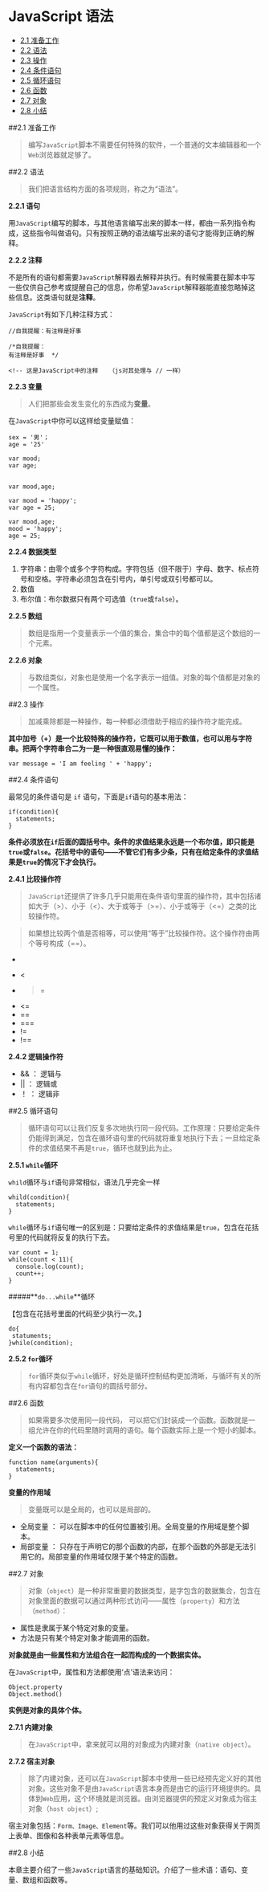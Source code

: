 # JavaScript 语法

- <a href="#no1">2.1 准备工作</a>
- <a href="#no2">2.2 语法</a>
- <a href="#no3">2.3 操作</a>
- <a href="#no4">2.4 条件语句</a>
- <a href="#no5">2.5 循环语句</a>
- <a href="#no6">2.6 函数</a>
- <a href="#no7">2.7 对象</a>
- <a href="#no8">2.8 小结</a>

##<a name="no1">2.1 准备工作</a>

> 编写`JavaScript`脚本不需要任何特殊的软件，一个普通的文本编辑器和一个`Web`浏览器就足够了。

##<a name="no2">2.2 语法</a>

> 我们把语言结构方面的各项规则，称之为“语法”。

**2.2.1 语句**

用`JavaScript`编写的脚本，与其他语言编写出来的脚本一样，都由一系列指令构成，这些指令叫做语句。只有按照正确的语法编写出来的语句才能得到正确的解释。

**2.2.2 注释**

不是所有的语句都需要`JavaScript`解释器去解释并执行。有时候需要在脚本中写一些仅供自己参考或提醒自己的信息，你希望`JavaScript`解释器能直接忽略掉这些信息。这类语句就是**注释**。

`JavaScript`有如下几种注释方式：

	//自我提醒：有注释是好事

	/*自我提醒：
	有注释是好事	*/

	<!-- 这是JavaScript中的注释   （js对其处理与 // 一样）

**2.2.3 变量**

> 人们把那些会发生变化的东西成为**变量**。

在`JavaScript`中你可以这样给变量赋值：
	
	sex = '男'；
	age = '25'

	var mood;
	var age;
	
	
	var mood,age;
	
	var mood = 'happy';
	var age = 25;
	
	var mood,age;
	mood = 'happy';
	age = 25;

**2.2.4 数据类型**

1. 字符串：由零个或多个字符构成。字符包括（但不限于）字母、数字、标点符号和空格。字符串必须包含在引号内，单引号或双引号都可以。
2. 数值
3. 布尔值：布尔数据只有两个可选值（`true`或`false`）。

**2.2.5 数组**

> 数组是指用一个变量表示一个值的集合，集合中的每个值都是这个数组的一个元素。

**2.2.6 对象**

> 与数组类似，对象也是使用一个名字表示一组值。对象的每个值都是对象的一个属性。

##<a name="no3">2.3 操作</a>

> 加减乘除都是一种操作，每一种都必须借助于相应的操作符才能完成。

**其中加号（+）是一个比较特殊的操作符，它既可以用于数值，也可以用与字符串。把两个字符串合二为一是一种很直观易懂的操作：**

	var message = 'I am feeling ' + 'happy';

##<a name="no4">2.4 条件语句</a>

最常见的条件语句是 `if` 语句，下面是`if`语句的基本用法：

	if(condition){
	  statements;
	}

**条件必须放在`if`后面的圆括号中。条件的求值结果永远是一个布尔值，即只能是`true`或`false`。花括号中的语句——不管它们有多少条，只有在给定条件的求值结果是`true`的情况下才会执行。**

**2.4.1 比较操作符**

> `JavaScript`还提供了许多几乎只能用在条件语句里面的操作符，其中包括诸如大于（>）、小于（<）、大于或等于（>=）、小于或等于（<=）之类的比较操作符。

>如果想比较两个值是否相等，可以使用“等于”比较操作符。这个操作符由两个等号构成（==）。
 
- >
- <
- >=
- <=
- ==
- ===
- !=
- !==

**2.4.2 逻辑操作符**

- && ： 逻辑与
- || ： 逻辑或
- ！ ： 逻辑非

##<a name="no5">2.5 循环语句</a>

> 循环语句可以让我们反复多次地执行同一段代码。工作原理：只要给定条件仍能得到满足，包含在循环语句里的代码就将重复地执行下去；一旦给定条件的求值结果不再是`true`，循环也就到此为止。

**2.5.1 `while`循环**

`whild`循环与`if`语句非常相似，语法几乎完全一样

	whild(condition){
	  statements;
	}
`while`循环与`if`语句唯一的区别是：只要给定条件的求值结果是`true`，包含在花括号里的代码就将反复的执行下去。

	var count = 1;
	while(count < 11){
	  console.log(count);
	  count++;
	}

#####**`do...while`**循环

【包含在花括号里面的代码至少执行一次。】

	do{
	 statuments;
	}while(condition);


**2.5.2 `for`循环**

> `for`循环类似于`while`循环，好处是循环控制结构更加清晰，与循环有关的所有内容都包含在`for`语句的圆括号部分。

##<a name="no6">2.6 函数</a>

> 如果需要多次使用同一段代码， 可以把它们封装成一个函数。函数就是一组允许在你的代码里随时调用的语句。每个函数实际上是一个短小的脚本。

**定义一个函数的语法：**

	function name(arguments){
	  statements;
	}

**变量的作用域**

> 变量既可以是全局的，也可以是局部的。

- 全局变量 ： 可以在脚本中的任何位置被引用。全局变量的作用域是整个脚本。
- 局部变量 ： 只存在于声明它的那个函数的内部，在那个函数的外部是无法引用它的。局部变量的作用域仅限于某个特定的函数。

##<a name="no7">2.7 对象</a>

> 对象（`object`）是一种非常重要的数据类型，是字包含的数据集合，包含在对象里面的数据可以通过两种形式访问——属性（`property`）和方法（`method`）：

- 属性是隶属于某个特定对象的变量。
- 方法是只有某个特定对象才能调用的函数。

**对象就是由一些属性和方法组合在一起而构成的一个数据实体。**

在`JavaScript`中，属性和方法都使用‘点’语法来访问：

	Object.property
	Object.method()

**实例是对象的具体个体。**

**2.7.1 内建对象**

> 在`JavaScript`中，拿来就可以用的对象成为内建对象（`native object`）。

**2.7.2 宿主对象**

> 除了内建对象，还可以在`JavaScript`脚本中使用一些已经预先定义好的其他对象。这些对象不是由`JavaScript`语言本身而是由它的运行环境提供的。具体到`Web`应用，这个环境就是浏览器。由浏览器提供的预定义对象成为宿主对象（`host object`）;

宿主对象包括：`Form、Image、Element`等。我们可以他用过这些对象获得关于网页上表单、图像和各种表单元素等信息。

##<a name="no8">2.8 小结</a>

本章主要介绍了一些`JavaScript`语言的基础知识。介绍了一些术语：语句、变量、数组和函数等。

